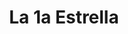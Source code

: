 ---
title: "La 1a Estrella"
url: /ciudad-autonoma-de-buenos-aires/la-1a-estrella/
shop: panadería
---